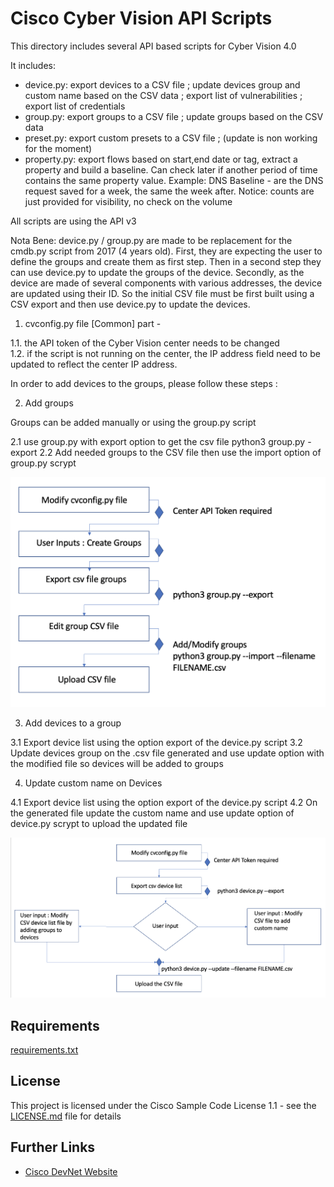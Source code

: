 # Cisco Cyber Vision API Scripts

This directory includes several API based scripts for Cyber Vision 4.0

It includes:
 - device.py: export devices to a CSV file ; update devices group and custom name based on the CSV data ; export list of vulnerabilities ; export list of credentials
 - group.py: export groups to a CSV file ; update groups based on the CSV data
 - preset.py: export custom presets to a CSV file ; (update is non working for the moment)
 - property.py: export flows based on start,end date or tag, extract a property and build a baseline. Can check later if another period of time contains the same property value. Example: DNS Baseline - are the DNS request saved for a week, the same the week after. Notice: counts are just provided for visibility, no check on the volume

All scripts are using the API v3

 Nota Bene: device.py / group.py are made to be replacement for the cmdb.py script from 2017 (4 years old). First, they are expecting the user to define the groups and create them as first step. Then in a second step they can use device.py to update the groups of the device. Secondly, as the device are made of several components with various addresses, the device are updated using their ID. So the initial CSV file must be first built using a CSV export and then use device.py to update the devices.


1. cvconfig.py file [Common] part -  

1.1. the API token of the Cyber Vision center needs to be changed  
1.2. if the script is not running on the center, the IP address field need to be updated to reflect the center IP address.

In order to add devices to the groups, please follow these steps :

2. Add groups 

Groups can be added manually or using the group.py script 

2.1 use group.py with export option to get the csv file
         python3 group.py -export
2.2 Add needed groups to the CSV file then use the import option of group.py scrypt

![](2021-11-16-21-01-03.png)

3. Add devices to a group

3.1 Export device list using the option export of the device.py script
3.2 Update devices group on the .csv file generated and use update option with the modified file so devices will be added to groups

4. Update custom name on Devices

4.1 Export device list using the option export of the device.py script
4.2 On the generated file update the custom name and use update option of device.py scrypt to upload the updated file

![](2021-11-16-21-02-04.png)

## Requirements

[requirements.txt](requirements.txt)

## License

This project is licensed under the Cisco Sample Code License 1.1 - see the [LICENSE.md](LICENSE.md) file for details

## Further Links

* [Cisco DevNet Website](https://developer.cisco.com)



